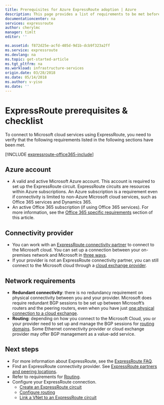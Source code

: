 ```yaml
---
title: Prerequisites for Azure ExpressRoute adoption | Azure
description: This page provides a list of requirements to be met before you can order an Azure ExpressRoute circuit.
documentationcenter: na
services: expressroute
author: cherylmc
manager: timlt
editor: ''

ms.assetid: f872d25e-acfd-405d-9d1b-dcb9f323a2ff
ms.service: expressroute
ms.devlang: na
ms.topic: get-started-article
ms.tgt_pltfrm: na
ms.workload: infrastructure-services
origin.date: 03/28/2018
ms.date: 05/14/2018
ms.author: v-yiso
ms.date: ''
---
```


# ExpressRoute prerequisites & checklist  

To connect to Microsoft cloud services using ExpressRoute, you need to verify that the following requirements listed in the following sections have been met.

[!INCLUDE [expressroute-office365-include](../../includes/expressroute-office365-include.md)]

## Azure account
* A valid and active Microsoft Azure account. This account is required to set up the ExpressRoute circuit. ExpressRoute circuits are resources within Azure subscriptions. An Azure subscription is a requirement even if connectivity is limited to non-Azure Microsoft cloud services, such as Office 365 services and Dynamics 365.
* An active Office 365 subscription (if using Office 365 services). For more information, see the [Office 365 specific requirements](#office-365-specific-requirements) section of this article.

## Connectivity provider
- You can work with an [ExpressRoute connectivity partner](./expressroute-locations.md#partners) to connect to the Microsoft cloud. You can set up a connection between your on-premises network and Microsoft in [three ways](./expressroute-introduction.md). 
- If your provider is not an ExpressRoute connectivity partner, you can still connect to the Microsoft cloud through a [cloud exchange provider](./expressroute-locations.md#nonpartners).

## Network requirements
- **Redundant connectivity**: there is no redundancy requirement on physical connectivity between you and your provider. Microsoft does require redundant BGP sessions to be set up between Microsoft’s routers and the peering routers, even when you have just [one physical connection to a cloud exchange](./expressroute-faqs.md#onep2plink). 
- **Routing**: depending on how you connect to the Microsoft Cloud, you or your provider need to set up and manage the BGP sessions for [routing domains](./expressroute-circuit-peerings.md). Some Ethernet connectivity provider or cloud exchange provider may offer BGP management as a value-add service.



## Next steps

- For more information about ExpressRoute, see the [ExpressRoute FAQ](./expressroute-faqs.md).
- Find an ExpressRoute connectivity provider. See [ExpressRoute partners and peering locations](./expressroute-locations.md).
- Refer to requirements for [Routing](./expressroute-routing.md).
- Configure your ExpressRoute connection.
    - [Create an ExpressRoute circuit](./expressroute-howto-circuit-classic.md)
    - [Configure routing](./expressroute-howto-routing-classic.md)
    - [Link a VNet to an ExpressRoute circuit](./expressroute-howto-linkvnet-classic.md)
    
<!--Update_Description:update meta properties only-->    